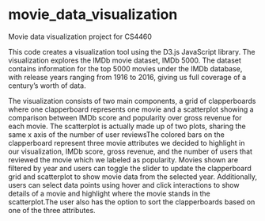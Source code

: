# movie_data_visualization
Movie data visualization project for CS4460

This code creates a visualization tool using the D3.js JavaScript library. The visualization explores the IMDb movie dataset, IMDb 5000. The dataset contains information for the top 5000 movies under the IMDb database, with release years ranging from 1916 to 2016, giving us full coverage of a century’s worth of data.

The visualization consists of two main components, a grid of clapperboards where one clapperboard represents one movie and a scatterplot showing a comparison between IMDb score and popularity over gross revenue for each movie. The scatterplot is actually made up of two plots, sharing the same x axis of the number of user reviewsThe colored bars on the clapperboard represent three movie attributes we decided to highlight in our visualization, IMDb score, gross revenue, and the number of users that reviewed the movie which we labeled as popularity. Movies shown are filtered by year and users can toggle the slider to update the clapperboard grid and scatterplot to show movie data from the selected year. Additionally, users can select data points using hover and click interactions to show details of a movie and highlight where the movie stands in the scatterplot.The user also has the option to sort the clapperboards based on one of the three attributes.

